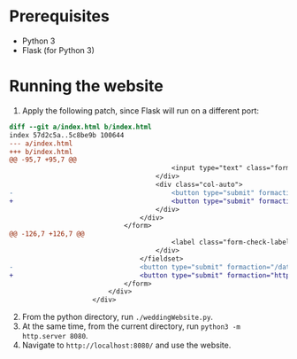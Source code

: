 # Prerequisites

* Python 3
* Flask (for Python 3)

# Running the website

1. Apply the following patch, since Flask will run on a different port:
```diff
diff --git a/index.html b/index.html
index 57d2c5a..5c8be9b 100644
--- a/index.html
+++ b/index.html
@@ -95,7 +95,7 @@
                                         <input type="text" class="form-control" name="lastName" placeholder="Last name" required>
                                     </div>
                                     <div class="col-auto">
-                                        <button type="submit" formaction="/database/getInfo" class="btn btn-primary mb-2">Lookup Guest</button>
+                                        <button type="submit" formaction="http://localhost:5000/getInfo" class="btn btn-primary mb-2">Lookup Guest</button>
                                     </div>
                                 </div>
                             </form>
@@ -126,7 +126,7 @@
                                         <label class="form-check-label" for="vegetarianNo">No</label>
                                     </div>
                                 </fieldset>
-                                <button type="submit" formaction="/database/updateInfo" class="btn btn-primary mb-2">Update Info</button>
+                                <button type="submit" formaction="http://localhost:5000/updateInfo" class="btn btn-primary mb-2">Update Info</button>
                             </form>
                         </div>
                     </div>
```
2. From the python directory, run `./weddingWebsite.py`.
3. At the same time, from the current directory, run `python3 -m http.server 8080`.
4. Navigate to `http://localhost:8080/` and use the website.
